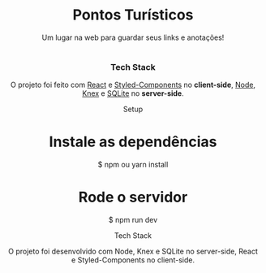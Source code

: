 <div align="center">
<h1>Pontos Turísticos</h1>
Um lugar na web para guardar seus links e anotações! 
<br> <br>

### Tech Stack

O projeto foi feito com [React](https://reactjs.org/) e [Styled-Components](https://styled-components.com/) no **client-side**, [Node](https://nodejs.org/en/), [Knex](http://knexjs.org/) e [SQLite](https://www.sqlite.org/index.html) no **server-side**.

Setup

# Instale as dependências
$ npm ou yarn install

# Rode o servidor
$ npm run dev

Tech Stack

O projeto foi desenvolvido com Node, Knex e SQLite no server-side, React e Styled-Components no client-side.

</div>
